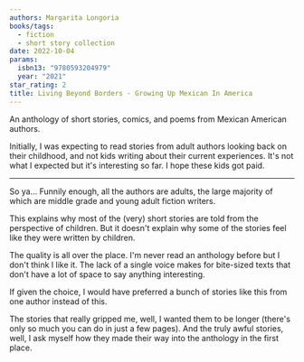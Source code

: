 ```yaml
---
authors: Margarita Longoria
books/tags:
  - fiction
  - short story collection
date: 2022-10-04
params:
  isbn13: "9780593204979"
  year: "2021"
star_rating: 2
title: Living Beyond Borders - Growing Up Mexican In America
---
```


An anthology of short stories, comics, and poems from Mexican American authors.

<!--more-->

Initially, I was expecting to read stories from adult authors looking back on
their childhood, and not kids writing about their current experiences. It's not
what I expected but it's interesting so far. I hope these kids got paid.

---

So ya... Funnily enough, all the authors are adults, the large majority of which
are middle grade and young adult fiction writers.

This explains why most of the (very) short stories are told from the perspective
of children. But it doesn't explain why some of the stories feel like they were
written by children.

The quality is all over the place. I'm never read an anthology before but I
don't think I like it. The lack of a single voice makes for bite-sized texts
that don't have a lot of space to say anything interesting.

If given the choice, I would have preferred a bunch of stories like this from
one author instead of this.

The stories that really gripped me, well, I wanted them to be longer (there's
only so much you can do in just a few pages). And the truly awful stories, well,
I ask myself how they made their way into the anthology in the first place.
